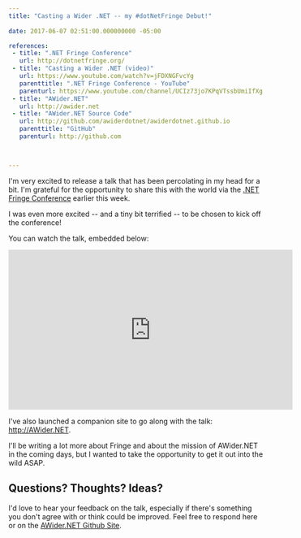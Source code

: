 ```yaml
---
title: "Casting a Wider .NET -- my #dotNetFringe Debut!"
 
date: 2017-06-07 02:51:00.000000000 -05:00

references:
 - title: ".NET Fringe Conference"
   url: http://dotnetfringe.org/
 - title: "Casting a Wider .NET (video)"
   url: https://www.youtube.com/watch?v=jFDXNGFvcYg
   parenttitle: ".NET Fringe Conference - YouTube"
   parenturl: https://www.youtube.com/channel/UCIz73jo7KPqVTssbUmiIfXg
 - title: "AWider.NET"
   url: http://awider.net
 - title: "AWider.NET Source Code"
   url: http://github.com/awiderdotnet/awiderdotnet.github.io
   parenttitle: "GitHub"
   parenturl: http://github.com



---
```

I'm very excited to release a talk that has been percolating in my head for a bit. I'm grateful for the opportunity to share this with the world via the [.NET Fringe Conference](http://dotnetfringe.org) earlier this week.

I was even more excited -- and a tiny bit terrified -- to be chosen to kick off the conference!

You can watch the talk, embedded below:

<iframe width="560" height="315" src="https://www.youtube.com/embed/jFDXNGFvcYg" frameborder="0" allowfullscreen></iframe>

I've also launched a companion site to go along with the talk: <http://AWider.NET>.

I'll be writing a lot more about Fringe and about the mission of AWider.NET in the coming days, but I wanted to take the opportunity to get it out into the wild ASAP.

## Questions? Thoughts? Ideas?

I'd love to hear your feedback on the talk, especially if there's something you don't agree with or think could be improved. Feel free to respond here or on the [AWider.NET Github Site](http://github.com/AWiderDotNet/AWiderDotNet.github.io).

